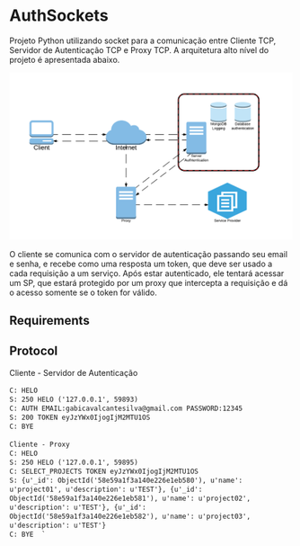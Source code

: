# AuthSockets 

Projeto Python utilizando socket para a comunicação entre Cliente TCP, Servidor de Autenticação TCP e Proxy TCP. 
A arquitetura alto nível do projeto é apresentada abaixo. 

![Arquitetura](https://github.com/I-am-Gabi/project_socket/blob/master/static/arquitetura.png)

O cliente se comunica com o servidor de autenticação passando seu email e senha, e recebe como uma resposta um token, que deve ser usado a cada requisição a um serviço. 
Após estar autenticado, ele tentará acessar um SP, que estará protegido por um proxy que intercepta a requisição e dá o acesso somente se o token for válido. 


## Requirements

## Protocol
 
Cliente - Servidor de Autenticação
```
C: HELO  
S: 250 HELO ('127.0.0.1', 59893)
C: AUTH EMAIL:gabicavalcantesilva@gmail.com PASSWORD:12345
S: 200 TOKEN eyJzYWx0IjogIjM2MTU1OS
C: BYE

Cliente - Proxy 
C: HELO
S: 250 HELO ('127.0.0.1', 59895)
C: SELECT_PROJECTS TOKEN eyJzYWx0IjogIjM2MTU1OS
S: {u'_id': ObjectId('58e59a1f3a140e226e1eb580'), u'name': u'project01', u'description': u'TEST'}, {u'_id': ObjectId('58e59a1f3a140e226e1eb581'), u'name': u'project02', u'description': u'TEST'}, {u'_id': ObjectId('58e59a1f3a140e226e1eb582'), u'name': u'project03', u'description': u'TEST'}
C: BYE  `
```
